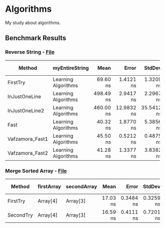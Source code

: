 # Algorithms

My study about algorithms.

## Benchmark Results

### Reverse String - [File](src/Algorithms/ArraysAndStrings/ReverseString.cs)

|          Method |      myEntireString |      Mean |      Error |     StdDev |    Median | Ratio | RatioSD |  Gen 0 | Gen 1 | Gen 2 | Allocated |
|---------------- |-------------------- |----------:|-----------:|-----------:|----------:|------:|--------:|-------:|------:|------:|----------:|
|        FirstTry | Learning Algorithms |  69.60 ns |  1.4121 ns |  1.3209 ns |  70.38 ns |  1.00 |    0.00 | 0.0418 |     - |     - |     176 B |
|   InJustOneLine | Learning Algorithms | 498.49 ns |  2.9417 ns |  2.2967 ns | 498.74 ns |  7.19 |    0.15 | 0.2012 |     - |     - |     848 B |
|  InJustOneLine2 | Learning Algorithms | 460.00 ns | 12.9832 ns | 35.5412 ns | 443.08 ns |  7.20 |    0.54 | 0.1020 |     - |     - |     432 B |
|            Fast | Learning Algorithms |  40.32 ns |  1.8770 ns |  5.3856 ns |  38.60 ns |  0.55 |    0.05 | 0.0305 |     - |     - |     128 B |
| Vafzamora_Fast1 | Learning Algorithms |  45.50 ns |  0.5212 ns |  0.4875 ns |  45.55 ns |  0.65 |    0.01 | 0.0305 |     - |     - |     128 B |
| Vafzamora_Fast2 | Learning Algorithms |  41.28 ns |  1.3377 ns |  3.8382 ns |  39.22 ns |  0.64 |    0.07 | 0.0305 |     - |     - |     128 B |

### Merge Sorted Array - [File](src/Algorithms/ArraysAndStrings/MergeSortedArray.cs)

|    Method | firstArray | secondArray |     Mean |     Error |    StdDev |   Median | Ratio | RatioSD |  Gen 0 | Gen 1 | Gen 2 | Allocated |
|---------- |----------- |------------ |---------:|----------:|----------:|---------:|------:|--------:|-------:|------:|------:|----------:|
|  FirstTry |   Array[4] |    Array[3] | 17.03 ns | 0.3484 ns | 0.3259 ns | 17.04 ns |  1.00 |    0.00 | 0.0133 |     - |     - |      56 B |
| SecondTry |   Array[4] |    Array[3] | 16.59 ns | 0.4111 ns | 0.7201 ns | 16.27 ns |  1.00 |    0.06 | 0.0133 |     - |     - |      56 B |